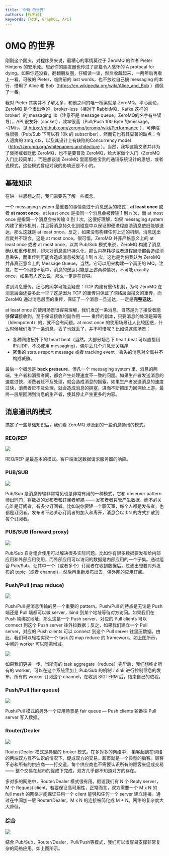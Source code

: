 ```yaml
---
title: '0MQ 的世界'
authors: [程序君]
keywords: [技术, GraphQL, API]
---
```


# 0MQ 的世界

刚刚这个国庆，对程序员来说，最糟心的事情莫过于 ZeroMQ 的作者 Pieter Hintjens 的安乐死。想必你的朋友圈也传过了那篇令人感怀的 A protocal for dying。如果你还没看，翻翻朋友圈，仔细读一读，然后收藏起来，一两年后再看上一看。可敬的 Pieter，临终前的 last words，也不放过自己搞 messaging 的本行，借用了 Alice 和 Bob（https://en.wikipedia.org/wiki/Alice_and_Bob ）调侃了一番。

我对 Pieter 其实并不了解太多，和他之间的唯一桥梁就是 ZeroMQ。平心而论，ZeroMQ 是个很出色的，broker-less（相对于 RabbitMQ，Kafka 这样的 broker）的 messaging lib（注意不是 message queue，ZeroMQ的名字有些误导），API 很友好（socket），效率很高（Pull/Push 100 Byte 的message，~2M/s，见 https://github.com/zeromq/jeromq/wiki/Performance ），可伸缩性很强（Pub/Sub 下可以有 10k 的 subscriber），然而它也有其显著的缺点：令人诟病的 zmq_ctx，以及其设计上有缺陷的Concurrency model（http://zeromq.org/whitepapers:architecture ）。当然，我写这篇文章并非为了褒扬或者贬低 ZeroMQ，也不是要普及 ZeroMQ，给大家做个入门（ZeroMQ 入门比较简单），而是想谈谈 ZeroMQ 里面那些宝贵的通讯系统设计的思想，或者说模式，这些模式曾经对我的影响还是不小的。

## 基础知识

在讲一些思想之前，我们需要先了解一些概念。

一个 messaging system 最重要的事情莫过于消息送达的模式：**at least once** 或者 **at most once**。at least once 是指同一个消息会被传输 1 到 n 次，而 at most once 是指同一个消息会被传输 0 到 1 次。这很好理解，如果 messaging system 内建了重传机制，并且将消息持久化到磁盘中以保证即便进程崩溃消息依旧能够送达，那么这就是 at least once。反之，如果没有构建任何上述的机制，消息送出后就并不理会，这是 at most once。很可惜，ZeroMQ 并非严格意义上的 at least once 或者 at most once，以其 Pub/Sub 模式来说，ZeroMQ 构建了消息确认和重传机制，却未对消息进行持久化，那么内存耗尽或者进程崩溃都会造成消息丢失，而重传则可能会造成消息被发送 1 到 n 次。这也是为何我认为 ZeroMQ 并非真正意义上的 Message Queue，当然，它可以用来构建一个真正的 MQ。注意，在一个网络环境中，消息的送达只能是上述两种情况，不可能 exactly once，如果有人这么说，那么一定是在误导。

讲到消息重传，细心的同学可能会疑虑：TCP 内建有重传机制，为何 ZeroMQ 在消息层面还要多此一举？这是因为 TCP 的重传只保证了网络层面报文的重传，而 ZeroMQ 通过消息层面的重传，保证了一个消息一旦送达，一定是**完整送达**。

at least once 的使用场景很容易理解，我们发送一条消息，自然是为了接受者能够**保证**接收到。至于保证接收的副作用 —— 重传的副本，只要消息的处理是幂等（Idempotent）的，就不会有问题。at most once 的使用场景让人比较困惑，什么时候我们发了一条消息，丢了也就丢了，并不可惜呢？比如说这些场景：

* 各种网络拓扑下的 heart beat（当然，大部分场合下 heart beat 可以直接用 IP/UDP，不必使用 messaging），偶尔丢几个消息无关痛痒
* 密集的 status report message 或者 tracking event。丢失的消息对全局并不构成威胁。

最后一个概念是 **back pressure**。但凡一个 messaging system 里，消息的两端，生产者和消费者间，都会产生处理速度不一致的问题。如果生产者发送消息的速度过快，消费者赶不及处理，就会造成消息的拥塞。如果生产者发送消息的速度过快，消费者赶不及处理，就会造成消息的拥塞，进而不断把压力回溯给上游，最终一层层回溯到消息的生产者，使其停止产生更多的内容。

## 消息通讯的模式

搞定了一些基础知识后，我们看 ZeroMQ 涉及到的一些消息通讯的模式。

### REQ/REP

![](assets/req.png)

REQ/REP 是最基本的模式。客户端发送数据请求服务器的响应。

### PUB/SUB

![](/assets/pubsub.png)

Pub/Sub 是消息传输非常常见也是非常有用的一种模式，它和 observer pattern 师出同门，将数据的发布者和订阅者解耦 —— 发布者者只管产生数据，而不必关心谁是订阅者，有多少订阅者。比如说你要建一个聊天室，每个人都是发布者，也都是订阅者。发布者不必关心订阅者的加入和离开，消息会以 1:N 的方式扩散到每个订阅者。

### PUB/SUB (forward proxy)

![](assets/proxy.png)

Pub/Sub 自身组合使用可以解决很多实际问题。比如你有很多数据要发布给内部应用和外部应用使用，而外部应用可以访问的数据是内部应用的一个子集。通过组合 Pub/Sub，让其中一个（或者多个）订阅者在收到数据后，过滤出想要对外发布的 topic（或者 channel），然后再重新发布出去，供外网的应用订阅。

### Push/Pull (map reduce)

![](assets/push.png)

Push/Pull 是消息传输的另一个重要的 pattern。Push/Pull 的特点是无论是 Push 端还是 Pull 端都可以做 server，bind 到某个地址等待对方访问。如果我们在 Push 端绑定地址，那么这是一个 Push server，对应的 Pull clients 可以 connect 到这个 Push server 往外拉数据；反之，如果我们建立一个 Pull server，对应的 Push clients 可以 connect 到这个 Pull server 往里压数据。由此，我们可以轻松实现一个 task 的 map reduce 的 framework。如上图所示，中间的 worker 可以随需增减。

![](assets/pipeline.png)

如果我们更进一步，当所有的 task aggregate（reduce）完毕后，我们想终止所有的 worker，可以在这个系统里加上 Pub/Sub 的机制：sink 进行控制信息的发布，所有的 worker 订阅这个 channel，在收到 SIGTERM 后，结束自己的进程。

### Push/Pull (fair queue)

![](assets/push1.png)

Push/Pull 模式的另外一个应用场景是 fair queue — Push clients 轮番往 Pull server 写入数据。

### Router/Dealer

![](assets/router-dealer.png)

Router/Dealer 模式是典型的 broker 模式。在多对多的网络中， 掮客起到在网络的两端双方互不认识的情况下，促成双方的交易。超市就是一个典型的掮客。顾客不必和所有的供应商一一打交道，每个供应商也不需要认识所有的顾客来促成交易 —— 整个交易在超市的促成下完成，双方几乎都不知道对方的存在。

多对多的网络中，Router/Dealer 模式很有用。假设我们有 N 个 Reply server，M 个 Request client，若要保证高可用性，正常而言，双方需要一个 M x N 的 full mesh 的网络才能保证任何一个 client 能够和任何一个 server 建立连接。通过在中间加一层 Router/Dealer，M x N 的连接被简化成 M + N。网络的复杂度大大降低。

### 综合

![](assets/mixed.png)

结合 Pub/Sub，Router/Dealer，Pull/Push等模式，我们可以很容易支撑非常复杂的网络应用，如上图所示。
